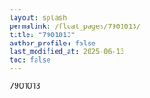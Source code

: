 ```yaml
---
layout: splash
permalink: /float_pages/7901013/
title: "7901013"
author_profile: false
last_modified_at: 2025-06-13
toc: false
---
```

 
7901013
